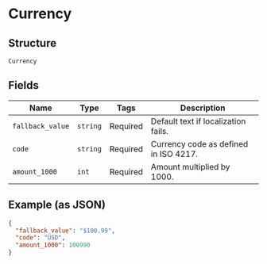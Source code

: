 
# Currency

## Structure

`Currency`

## Fields

| Name | Type | Tags | Description |
|  --- | --- | --- | --- |
| `fallback_value` | `string` | Required | Default text if localization fails. |
| `code` | `string` | Required | Currency code as defined in ISO 4217. |
| `amount_1000` | `int` | Required | Amount multiplied by 1000. |

## Example (as JSON)

```json
{
  "fallback_value": "$100.99",
  "code": "USD",
  "amount_1000": 100990
}
```


